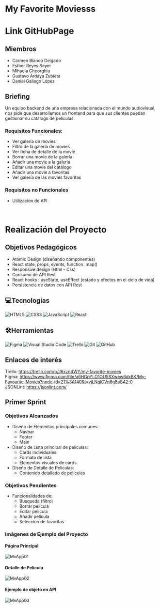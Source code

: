 # My Favorite Moviesss

# Link GitHubPage

## Miembros

- Carmen Blanco Delgado
- Esther Reyes Seyer
- Mihaela Gheorghiu
- Gustavo Ardaya Zubieta
- Daniel Gallego López

## Briefing

Un equipo backend de una empresa relacionada con el mundo audiovisual, nos pide que desarrollemos un frontend para que sus clientes puedan gestionar su catálogo de películas.

### Requisitos Funcionales:

- Ver galería de movies
- Filtro de la galería de movies
- Ver ficha de detalle de la movie
- Borrar una movie de la galería
- Añadir una movie a la galería
- Editar una movie del catálogo
- Añadir una movie a favoritas
- Ver galería de las movies favoritas

### Requisitos no Funcionales

- Utilizacion de API

<br>

# Realización del Proyecto

## Objetivos Pedagógicos

- Atomic Design (diseñando componentes)
- React state, props, events, function .map()
- Responsive design (Html - Css)
- Consumo de API Rest
- React hooks : useState, useEffect (estado y efectos en el ciclo de vida)
- Persistencia de datos con API Rest

## 💻Tecnologías

![HTML5](https://img.shields.io/badge/html5-%23E34F26.svg?style=for-the-badge&logo=html5&logoColor=white)
![CSS3](https://img.shields.io/badge/css3-%231572B6.svg?style=for-the-badge&logo=css3&logoColor=white)
![JavaScript](https://img.shields.io/badge/javascript-%23323330.svg?style=for-the-badge&logo=javascript&logoColor=%23F7DF1E)
![React](https://img.shields.io/badge/react-%2320232a.svg?style=for-the-badge&logo=react&logoColor=%2361DAFB)

## 🛠️Herramientas

![Figma](https://img.shields.io/badge/figma-%23F24E1E.svg?style=for-the-badge&logo=figma&logoColor=white)
![Visual Studio Code](https://img.shields.io/badge/Visual%20Studio%20Code-0078d7.svg?style=for-the-badge&logo=visual-studio-code&logoColor=white)
![Trello](https://img.shields.io/badge/Trello-%23026AA7.svg?style=for-the-badge&logo=Trello&logoColor=white)
![Git](https://img.shields.io/badge/git-%23F05033.svg?style=for-the-badge&logo=git&logoColor=white)
![GitHub](https://img.shields.io/badge/github-%23121011.svg?style=for-the-badge&logo=github&logoColor=white)

## Enlaces de interés

Trello: https://trello.com/b/J6xzn4WY/my-favorite-movies<br>
Figma: https://www.figma.com/file/a6HGpYLO1OU5SXwew6dxBK/My-Favourite-Movies?node-id=21%3A140&t=vjLNqlCVn6g8oS42-0<br>
JSONLint: https://jsonlint.com/<br>

## Primer Sprint

### Objetivos Alcanzados

- Diseño de Elementos principales comunes:
  - Navbar
  - Footer
  - Main
- Diseño de Lista principal de peliculas:
  - Cards individuales
  - Formato de lista
  - Elementos visuales de cards
- Diseño de Detalle de Peliculas:
  - Contenido detallado de películas

### Objetivos Pendientes

- Funcionalidades de:
  - Busqueda (filtro)
  - Borrar película
  - Editar película
  - Añadir película
  - Seleccion de favoritas

### Imágenes de Ejemplo del Proyecto

#### Página Principal

![MvApp01](https://user-images.githubusercontent.com/118914949/216572779-f24e6a10-113d-4b9a-a8fd-881dc95e628d.jpg)

#### Detalle de Película

![MvApp02](https://user-images.githubusercontent.com/118914949/216572819-26317fb8-bef8-4bdf-a75f-7744fe4bb6fc.jpg)

#### Ejemplo de objeto en API

![MvApp03](https://user-images.githubusercontent.com/118914949/216572881-33f3278d-38fc-4c16-b983-bb32e1fd3fa0.jpg)
